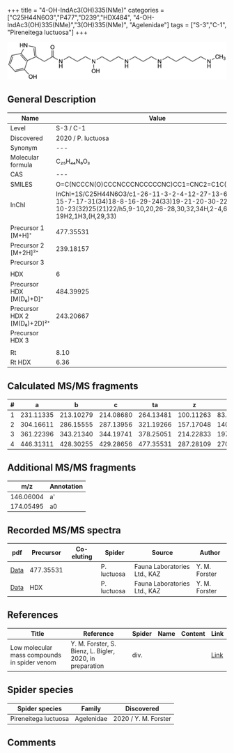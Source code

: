 +++
title = "4-OH-IndAc3(OH)335(NMe)"
categories = ["C25H44N6O3","P477","D239","HDX484",
"4-OH-IndAc3(OH)335(NMe)","3(OH)335(NMe)",
"Agelenidae"]
tags = ["S-3","C-1",
"Pireneitega luctuosa"]
+++

![](/img/4-OH-IndAc3(OH)335(NMe).png)

## General Description

| Name                       | Value              |
|----------------------------|--------------------|
| Level                      | S-3 / C-1          |
| Discovered                 | 2020 / P. luctuosa |
| Synonym                    | ---                |
| Molecular formula          | C₂₅H₄₄N₆O₃                   |
| CAS                        | ---                |
| SMILES | O=C(NCCCN(O)CCCNCCCNCCCCCNC)CC1=CNC2=C1C(O)=CC=C2  |
| InChI  | InChI=1S/C25H44N6O3/c1-26-11-3-2-4-12-27-13-6-14-28-15-7-17-31(34)18-8-16-29-24(33)19-21-20-30-22-9-5-10-23(32)25(21)22/h5,9-10,20,26-28,30,32,34H,2-4,6-8,11-19H2,1H3,(H,29,33)  |
|                            |                    |
| Precursor 1 [M+H]⁺         | 477.35531                   |
| Precursor 2 [M+2H]²⁺       | 239.18157                   |
| Precursor 3                |                    |
|                            |                    |
| HDX                        | 6                   |
| Precursor HDX   [M(D₆)+D]⁺   | 484.39925                   |
| Precursor HDX 2 [M(D₆)+2D]²⁺ | 243.20667                   |
| Precursor HDX 3            |                    |
|                            |                    |
| Rt                         | 8.10                   |
| Rt HDX                     | 6.36                   |

## Calculated MS/MS fragments

| # | a         | b         | c         | ta        | z         | y         | tz        |
|---|-----------|-----------|-----------|-----------|-----------|-----------|-----------|
| 1 | 231.11335 | 213.10279 | 214.08680 | 264.13481 | 100.11263 | 83.08608 | 117.13917 |
| 2 | 304.16611 | 286.15555 | 287.13956 | 321.19266 | 157.17048 | 140.14393 | 174.19702 |
| 3 | 361.22396 | 343.21340 | 344.19741 | 378.25051 | 214.22833 | 197.20178 | 247.24978 |
| 4 | 446.31311 | 428.30255 | 429.28656 | 477.35531 | 287.28109 | 270.25454 | 304.30763 |

## Additional MS/MS fragments

| m/z | Annotation |
|-----|------------|
| 146.06004    | a'   |
| 174.05495    | a0   |

## Recorded MS/MS spectra

| pdf                                             | Precursor | Co-eluting | Spider      | Source                       | Author        |
|-------------------------------------------------|-----------|------------|-------------|------------------------------|---------------|
| [Data](/pdf/P-luctuosa/477_4-OH-IndAc3(OH)335(NMe)_Pl.pdf) | 477.35531 |           | P. luctuosa | Fauna Laboratories Ltd., KAZ | Y. M. Forster |
| [Data](/pdf/P-luctuosa/477_4-OH-IndAc3(OH)335(NMe)_Pl_HDX.pdf) | HDX |           | P. luctuosa | Fauna Laboratories Ltd., KAZ | Y. M. Forster |


## References

| Title | Reference | Spider | Name | Content | Link |
|-------|-----------|--------|------|---------|------|
| Low molecular mass compounds in spider venom      | Y. M. Forster, S. Bienz, L. Bigler, 2020, in preparation          | div.       |   |   | [Link](unknown) |

## Spider species

| Spider species     | Family     | Discovered           |
|--------------------|------------|----------------------|
| Pireneitega luctuosa | Agelenidae | 2020 / Y. M. Forster |


## Comments